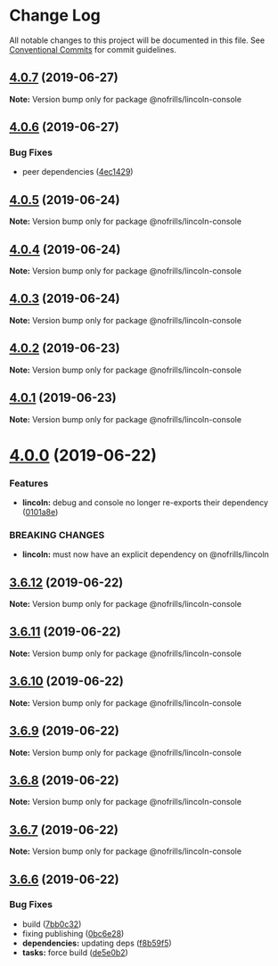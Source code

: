 # Change Log

All notable changes to this project will be documented in this file.
See [Conventional Commits](https://conventionalcommits.org) for commit guidelines.

## [4.0.7](https://github.com/nativecode-dev/nofrills-console/compare/@nofrills/lincoln-console@4.0.4...@nofrills/lincoln-console@4.0.7) (2019-06-27)

**Note:** Version bump only for package @nofrills/lincoln-console





## [4.0.6](https://github.com/nativecode-dev/nofrills-console/compare/@nofrills/lincoln-console@4.0.5...@nofrills/lincoln-console@4.0.6) (2019-06-27)


### Bug Fixes

* peer dependencies ([4ec1429](https://github.com/nativecode-dev/nofrills-console/commit/4ec1429))





## [4.0.5](https://github.com/nativecode-dev/nofrills-console/compare/@nofrills/lincoln-console@4.0.4...@nofrills/lincoln-console@4.0.5) (2019-06-24)

**Note:** Version bump only for package @nofrills/lincoln-console





## [4.0.4](https://github.com/nativecode-dev/nofrills-console/compare/@nofrills/lincoln-console@4.0.1...@nofrills/lincoln-console@4.0.4) (2019-06-24)

**Note:** Version bump only for package @nofrills/lincoln-console





## [4.0.3](https://github.com/nativecode-dev/nofrills-console/compare/@nofrills/lincoln-console@4.0.2...@nofrills/lincoln-console@4.0.3) (2019-06-24)

**Note:** Version bump only for package @nofrills/lincoln-console





## [4.0.2](https://github.com/nativecode-dev/nofrills-console/compare/@nofrills/lincoln-console@4.0.1...@nofrills/lincoln-console@4.0.2) (2019-06-23)

**Note:** Version bump only for package @nofrills/lincoln-console





## [4.0.1](https://github.com/nativecode-dev/nofrills-console/compare/@nofrills/lincoln-console@3.6.10...@nofrills/lincoln-console@4.0.1) (2019-06-23)

**Note:** Version bump only for package @nofrills/lincoln-console





# [4.0.0](https://github.com/nativecode-dev/nofrills-console/compare/@nofrills/lincoln-console@3.6.12...@nofrills/lincoln-console@4.0.0) (2019-06-22)


### Features

* **lincoln:** debug and console no longer re-exports their dependency ([0101a8e](https://github.com/nativecode-dev/nofrills-console/commit/0101a8e))


### BREAKING CHANGES

* **lincoln:** must now have an explicit dependency on @nofrills/lincoln





## [3.6.12](https://github.com/nativecode-dev/nofrills-console/compare/@nofrills/lincoln-console@3.6.11...@nofrills/lincoln-console@3.6.12) (2019-06-22)

**Note:** Version bump only for package @nofrills/lincoln-console





## [3.6.11](https://github.com/nativecode-dev/nofrills-console/compare/@nofrills/lincoln-console@3.6.10...@nofrills/lincoln-console@3.6.11) (2019-06-22)

**Note:** Version bump only for package @nofrills/lincoln-console





## [3.6.10](https://github.com/nativecode-dev/nofrills-console/compare/@nofrills/lincoln-console@3.6.7...@nofrills/lincoln-console@3.6.10) (2019-06-22)

**Note:** Version bump only for package @nofrills/lincoln-console





## [3.6.9](https://github.com/nativecode-dev/nofrills-console/compare/@nofrills/lincoln-console@3.6.8...@nofrills/lincoln-console@3.6.9) (2019-06-22)

**Note:** Version bump only for package @nofrills/lincoln-console





## [3.6.8](https://github.com/nativecode-dev/nofrills-console/compare/@nofrills/lincoln-console@3.6.7...@nofrills/lincoln-console@3.6.8) (2019-06-22)

**Note:** Version bump only for package @nofrills/lincoln-console





## [3.6.7](https://github.com/nativecode-dev/nofrills-console/compare/@nofrills/lincoln-console@3.6.6...@nofrills/lincoln-console@3.6.7) (2019-06-22)

**Note:** Version bump only for package @nofrills/lincoln-console





## [3.6.6](https://github.com/nativecode-dev/nofrills-console/compare/@nofrills/lincoln-console@3.6.5...@nofrills/lincoln-console@3.6.6) (2019-06-22)


### Bug Fixes

* build ([7bb0c32](https://github.com/nativecode-dev/nofrills-console/commit/7bb0c32))
* fixing publishing ([0bc6e28](https://github.com/nativecode-dev/nofrills-console/commit/0bc6e28))
* **dependencies:** updating deps ([f8b59f5](https://github.com/nativecode-dev/nofrills-console/commit/f8b59f5))
* **tasks:** force build ([de5e0b2](https://github.com/nativecode-dev/nofrills-console/commit/de5e0b2))
